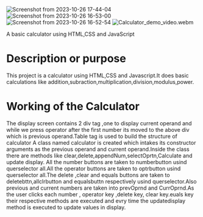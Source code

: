 ![Screenshot from 2023-10-26 17-44-04](https://github.com/P00-JA/Calculator/assets/148937443/8c390647-a48d-474c-893b-c691bdf5365f)
![Screenshot from 2023-10-26 16-53-00](https://github.com/P00-JA/Calculator/assets/148937443/518f4d1b-84ae-4e87-bc3c-b85c825021ba)
![Screenshot from 2023-10-26 16-52-54](https://github.com/P00-JA/Calculator/assets/148937443/fc79a381-2904-4ac9-86f8-e9e255cdfa9f)
![Calculator_demo_video.webm](https://github.com/P00-JA/Calculator/assets/148937443/281164d2-35cd-4650-8533-073e6003f3c9)

A basic calculator using HTML,CSS and JavaScript
# Description or purpose
This project is a calculator using HTML,CSS and Javascript.It does basic calculations like addition,subraction,multiplication,division,modulus,power.
# Working of the Calculator
The display screen contains 2 div tag ,one to display current operand and while we press operator after the first number its moved to the above div which is previous operand.Table tag is used to build the structure of calculator
A class named calculator is created which intakes its constructor arguments as the previous operand and current operand.Inside the class there are methods like clear,delete,appendNum,selectOprtn,Calculate and update display.
All the number buttons are taken to numberbutton usind querselector all.All the operator buttons are taken to optrbutton usind querselector all.The delete ,clear and equals buttons are taken to deletebttn,allclrbutton and equalsbuttn respectively usind querselector.Also previous and current numbers are taken into prevOprnd and CurrOprnd.As the user clicks each number , operator key ,delete key, clear key.euals key their respective methods are executed and evry time the updatedisplay method is executed to update values in display. 
